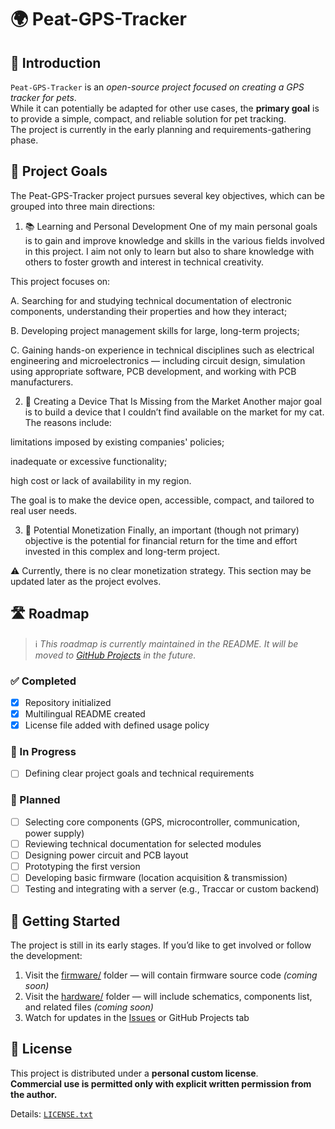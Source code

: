 # 🌍 Peat-GPS-Tracker

## 🔰 Introduction

`Peat-GPS-Tracker` is an *open-source project focused on creating a GPS tracker for pets*.  
While it can potentially be adapted for other use cases, the **primary goal** is to provide a simple, compact, and reliable solution for pet tracking.  
The project is currently in the early planning and requirements-gathering phase.

## 🎯 Project Goals
The Peat-GPS-Tracker project pursues several key objectives, which can be grouped into three main directions:

1. 📚 Learning and Personal Development
One of my main personal goals is to gain and improve knowledge and skills in the various fields involved in this project. I aim not only to learn but also to share knowledge with others to foster growth and interest in technical creativity.

This project focuses on:

A. Searching for and studying technical documentation of electronic components, understanding their properties and how they interact;

B. Developing project management skills for large, long-term projects;

C. Gaining hands-on experience in technical disciplines such as electrical engineering and microelectronics — including circuit design, simulation using appropriate software, PCB development, and working with PCB manufacturers.

2. 🐾 Creating a Device That Is Missing from the Market
Another major goal is to build a device that I couldn’t find available on the market for my cat. The reasons include:

limitations imposed by existing companies' policies;

inadequate or excessive functionality;

high cost or lack of availability in my region.

The goal is to make the device open, accessible, compact, and tailored to real user needs.

3. 💸 Potential Monetization
Finally, an important (though not primary) objective is the potential for financial return for the time and effort invested in this complex and long-term project.

⚠️ Currently, there is no clear monetization strategy. This section may be updated later as the project evolves.

## 🛣️ Roadmap

> ℹ️ *This roadmap is currently maintained in the README. It will be moved to [GitHub Projects](https://github.com/users/AlexNikMak/projects) in the future.*

### ✅ Completed
- [x] Repository initialized
- [x] Multilingual README created
- [x] License file added with defined usage policy

### 🔄 In Progress
- [ ] Defining clear project goals and technical requirements

### 🧠 Planned
- [ ] Selecting core components (GPS, microcontroller, communication, power supply)
- [ ] Reviewing technical documentation for selected modules
- [ ] Designing power circuit and PCB layout
- [ ] Prototyping the first version
- [ ] Developing basic firmware (location acquisition & transmission)
- [ ] Testing and integrating with a server (e.g., Traccar or custom backend)

## 🔧 Getting Started

The project is still in its early stages. If you’d like to get involved or follow the development:

1. Visit the [firmware/](firmware) folder — will contain firmware source code *(coming soon)*  
2. Visit the [hardware/](hardware) folder — will include schematics, components list, and related files *(coming soon)*  
3. Watch for updates in the [Issues](../../issues) or GitHub Projects tab

## 📜 License

This project is distributed under a **personal custom license**.  
**Commercial use is permitted only with explicit written permission from the author.**

Details: [`LICENSE.txt`](LICENSE.txt)

